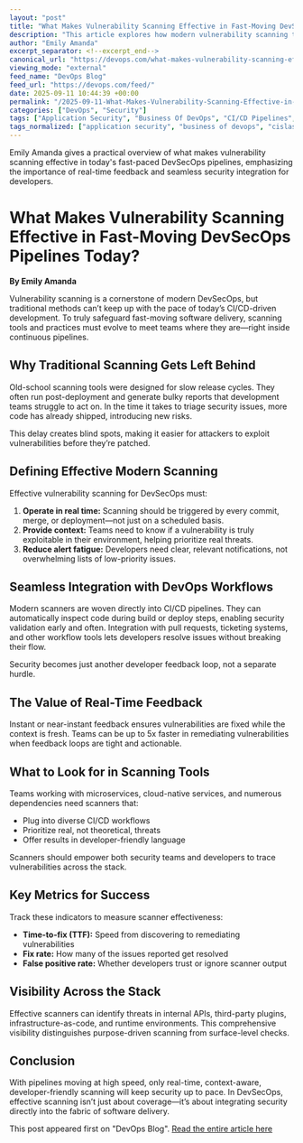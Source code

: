 ```yaml
---
layout: "post"
title: "What Makes Vulnerability Scanning Effective in Fast-Moving DevSecOps Pipelines Today?"
description: "This article explores how modern vulnerability scanning techniques are reshaping DevSecOps practices, focusing on the need for real-time, context-aware, and low-noise scanning solutions that match the speed of CI/CD pipelines. Emily Amanda discusses critical metrics, integration into developer workflows, and how security becomes a seamless part of rapid software delivery."
author: "Emily Amanda"
excerpt_separator: <!--excerpt_end-->
canonical_url: "https://devops.com/what-makes-vulnerability-scanning-effective-in-fast-moving-devsecops-pipelines-today/?utm_source=rss&utm_medium=rss&utm_campaign=what-makes-vulnerability-scanning-effective-in-fast-moving-devsecops-pipelines-today"
viewing_mode: "external"
feed_name: "DevOps Blog"
feed_url: "https://devops.com/feed/"
date: 2025-09-11 10:44:39 +00:00
permalink: "/2025-09-11-What-Makes-Vulnerability-Scanning-Effective-in-Fast-Moving-DevSecOps-Pipelines-Today.html"
categories: ["DevOps", "Security"]
tags: ["Application Security", "Business Of DevOps", "CI/CD Pipelines", "CI/CD Security", "Context Aware Scanning", "Continuous Delivery", "Contributed Content", "Developer Friendly Security", "Developer Workflows", "DevOps", "DevOps Security Integration", "Devsecops", "Microservices Architecture", "Modern Security Tools", "Noise Reduction", "Noise Reduction in Alerts", "Posts", "Real Time Scanning", "Real Time Security", "Risk Visibility", "Secure Software Delivery", "Security", "Security Feedback Loop", "Security in Pipelines", "Security Integration", "Security Metrics", "Social Facebook", "Social LinkedIn", "Social X", "Software Delivery", "Software Vulnerabilities", "Time To Fix", "Vulnerability Management", "Vulnerability Management Metrics", "Vulnerability Scanning"]
tags_normalized: ["application security", "business of devops", "cislashcd pipelines", "cislashcd security", "context aware scanning", "continuous delivery", "contributed content", "developer friendly security", "developer workflows", "devops", "devops security integration", "devsecops", "microservices architecture", "modern security tools", "noise reduction", "noise reduction in alerts", "posts", "real time scanning", "real time security", "risk visibility", "secure software delivery", "security", "security feedback loop", "security in pipelines", "security integration", "security metrics", "social facebook", "social linkedin", "social x", "software delivery", "software vulnerabilities", "time to fix", "vulnerability management", "vulnerability management metrics", "vulnerability scanning"]
---
```


Emily Amanda gives a practical overview of what makes vulnerability scanning effective in today's fast-paced DevSecOps pipelines, emphasizing the importance of real-time feedback and seamless security integration for developers.<!--excerpt_end-->

# What Makes Vulnerability Scanning Effective in Fast-Moving DevSecOps Pipelines Today?

**By Emily Amanda**

Vulnerability scanning is a cornerstone of modern DevSecOps, but traditional methods can’t keep up with the pace of today’s CI/CD-driven development. To truly safeguard fast-moving software delivery, scanning tools and practices must evolve to meet teams where they are—right inside continuous pipelines.

## Why Traditional Scanning Gets Left Behind

Old-school scanning tools were designed for slow release cycles. They often run post-deployment and generate bulky reports that development teams struggle to act on. In the time it takes to triage security issues, more code has already shipped, introducing new risks.

This delay creates blind spots, making it easier for attackers to exploit vulnerabilities before they’re patched.

## Defining Effective Modern Scanning

Effective vulnerability scanning for DevSecOps must:

1. **Operate in real time:** Scanning should be triggered by every commit, merge, or deployment—not just on a scheduled basis.
2. **Provide context:** Teams need to know if a vulnerability is truly exploitable in their environment, helping prioritize real threats.
3. **Reduce alert fatigue:** Developers need clear, relevant notifications, not overwhelming lists of low-priority issues.

## Seamless Integration with DevOps Workflows

Modern scanners are woven directly into CI/CD pipelines. They can automatically inspect code during build or deploy steps, enabling security validation early and often. Integration with pull requests, ticketing systems, and other workflow tools lets developers resolve issues without breaking their flow.

Security becomes just another developer feedback loop, not a separate hurdle.

## The Value of Real-Time Feedback

Instant or near-instant feedback ensures vulnerabilities are fixed while the context is fresh. Teams can be up to 5x faster in remediating vulnerabilities when feedback loops are tight and actionable.

## What to Look for in Scanning Tools

Teams working with microservices, cloud-native services, and numerous dependencies need scanners that:

- Plug into diverse CI/CD workflows
- Prioritize real, not theoretical, threats
- Offer results in developer-friendly language

Scanners should empower both security teams and developers to trace vulnerabilities across the stack.

## Key Metrics for Success

Track these indicators to measure scanner effectiveness:

- **Time-to-fix (TTF):** Speed from discovering to remediating vulnerabilities
- **Fix rate:** How many of the issues reported get resolved
- **False positive rate:** Whether developers trust or ignore scanner output

## Visibility Across the Stack

Effective scanners can identify threats in internal APIs, third-party plugins, infrastructure-as-code, and runtime environments. This comprehensive visibility distinguishes purpose-driven scanning from surface-level checks.

## Conclusion

With pipelines moving at high speed, only real-time, context-aware, developer-friendly scanning will keep security up to pace. In DevSecOps, effective scanning isn’t just about coverage—it’s about integrating security directly into the fabric of software delivery.

This post appeared first on "DevOps Blog". [Read the entire article here](https://devops.com/what-makes-vulnerability-scanning-effective-in-fast-moving-devsecops-pipelines-today/?utm_source=rss&utm_medium=rss&utm_campaign=what-makes-vulnerability-scanning-effective-in-fast-moving-devsecops-pipelines-today)
